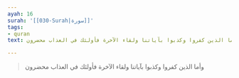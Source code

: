 ```yaml
---
ayah: 16
surah: '[[030-Surah|سورة]]'
tags:
- quran
text: وأما الذين كفروا وكذبوا بآياتنا ولقاء الآخرة فأولئك في العذاب محضرون

---
```

> وأما الذين كفروا وكذبوا بآياتنا ولقاء الآخرة فأولئك في العذاب محضرون
